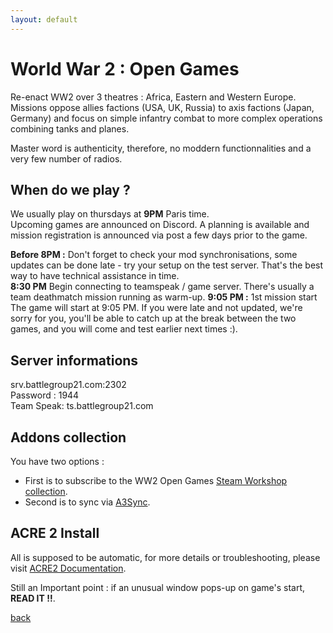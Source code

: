 ```yaml
---
layout: default
---
```


# World War 2 : Open Games

Re-enact WW2 over 3 theatres : Africa, Eastern and Western Europe.
Missions oppose allies factions (USA, UK, Russia) to axis factions (Japan, Germany) and focus on simple infantry combat to more complex operations combining tanks and planes.

Master word is authenticity, therefore, no moddern functionnalities and a very few number of radios.

## When do we play ?
We usually play on thursdays at **9PM** Paris time.  
Upcoming games are announced on Discord. A planning is available and mission registration is announced via post a few days prior to the game.  


**Before 8PM :** Don't forget to check your mod synchronisations, some updates can be done late - try your setup on the test server. That's the best way to have technical assistance in time.  
**8:30 PM** Begin connecting to teamspeak / game server. There's usually a team deathmatch mission running as warm-up.
**9:05 PM :** 1st mission start  
The game will start at 9:05 PM. If you were late and not updated, we're sorry for you, you'll be able to catch up at the break between the two games, and you will come and test earlier next times :).  

## Server informations
srv.battlegroup21.com:2302  
Password : 1944  
Team Speak: ts.battlegroup21.com

## Addons collection
You have two options :
* First is to subscribe to the WW2 Open Games [Steam Workshop collection](https://steamcommunity.com/sharedfiles/filedetails/?id=1430092987).
* Second is to sync via  [A3Sync](A3Sync.md).
## ACRE 2 Install
All is supposed to be automatic, for more details or troubleshooting, please visit [ACRE2 Documentation](http://acre2.idi-systems.com/wiki/user/installation).

Still an Important point : if an unusual window pops-up on game's start, **READ IT !!**.


[back](./)
